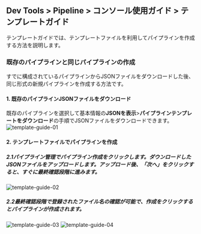 ## Dev Tools > Pipeline > コンソール使用ガイド > テンプレートガイド
テンプレートガイドでは、テンプレートファイルを利用してパイプラインを作成する方法を説明します。

### 既存のパイプラインと同じパイプラインの作成
すでに構成されているパイプラインからJSONファイルをダウンロードした後、同じ形式の新規パイプラインを作成する方法です。

#### 1. 既存のパイプラインJSONファイルをダウンロード
既存のパイプラインを選択して基本情報の**JSONを表示**>**パイプラインテンプレートをダウンロード**の手順でJSONファイルをダウンロードできます。
![template-guide-01](http://static.toastoven.net/prod_pipeline/2023-09-26/template-guide-01.png)

#### 2. テンプレートファイルでパイプラインを作成
##### 2.1パイプライン管理でパイプライン作成をクリックします。ダウンロードしたJSONファイルをアップロードします。アップロード後、「次へ」をクリックすると、すぐに最終確認段階に進みます。
![template-guide-02](http://static.toastoven.net/prod_pipeline/2023-09-26/template-guide-02.png)


##### 2.2最終確認段階で登録されたファイル名の確認が可能で、作成をクリックするとパイプラインが作成されます。
![template-guide-03](http://static.toastoven.net/prod_pipeline/2023-09-26/template-guide-03.png)
![template-guide-04](http://static.toastoven.net/prod_pipeline/2023-09-26/template-guide-04.png)
